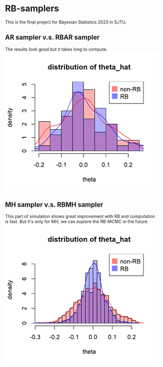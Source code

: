 # RB-samplers
This is the final project for Bayesian Statistics 2023 in SJTU.

## AR sampler v.s. RBAR sampler

The results look good but it takes long to compute.
![](./RBAR.png)

## MH sampler v.s. RBMH sampler

This part of simulation shows great improvement with RB and computation is fast. But it's only for MH, we can explore the RB-MCMC in the future.
![](./RBMH.png)

